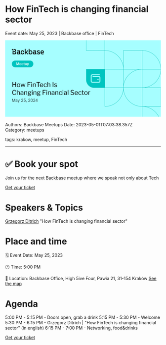 # How FinTech is changing financial sector

Event date: May 25, 2023 | Backbase office | FinTech

![](assets/placeholder.webp)

Authors: Backbase Meetups
Date: 2023-05-01T07:03:38.357Z  
Category: meetups

tags: krakow, meetup, FinTech
 
--- 

# ✅ Book your spot

Join us for the next Backbase meetup where we speak not only about Tech

[Get your ticket](https://www.meetup.com/backbase-meetups/)

# Speakers & Topics

[Grzegorz Ditrich](https://www.linkedin.com/in/grzegorzditrich/)
"How FinTech is changing financial sector"


# Place and time

🗓️ Event Date: May 25, 2023

🕑 Time: 5:00  PM

📍 Location: Backbase Office, High 5ive Four, Pawia 21, 31-154 Kraków
[See the map](https://maps.app.goo.gl/UWpwQ9zNaJBxPLEV9)

# Agenda

5:00 PM - 5:15 PM - Doors open, grab a drink
5:15 PM - 5:30 PM - Welcome
5:30 PM - 6:15 PM - Grzegorz Ditrich | "How FinTech is changing financial sector" (in english)
6:15 PM - 7:00 PM - Networking, food&drinks

[Get your ticket](https://www.meetup.com/backbase-meetups/)

